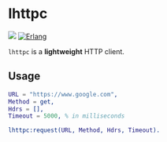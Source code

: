 # lhttpc

[![](https://travis-ci.com/MiniclipPortugal/lhttpc.png?branch=master)](https://travis-ci.com/MiniclipPortugal/lhttpc)
[![Erlang][erlang badge]][erlang downloads]

[erlang badge]: https://img.shields.io/badge/erlang-%3E%3D19.3-lightgrey
[erlang downloads]: http://www.erlang.org/download

`lhttpc` is a **lightweight** HTTP client.

## Usage

```erlang
URL = "https://www.google.com",
Method = get,
Hdrs = [],
Timeout = 5000, % in milliseconds

lhttpc:request(URL, Method, Hdrs, Timeout).
```
